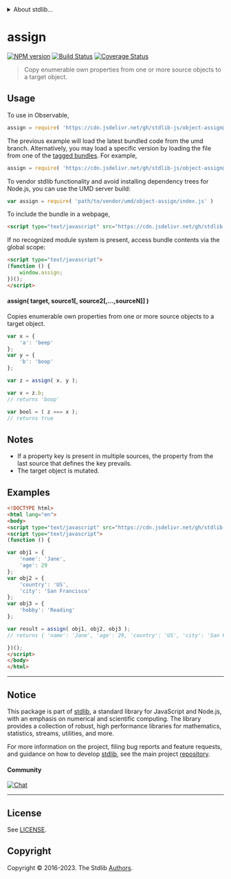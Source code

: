 <!--

@license Apache-2.0

Copyright (c) 2023 The Stdlib Authors.

Licensed under the Apache License, Version 2.0 (the "License");
you may not use this file except in compliance with the License.
You may obtain a copy of the License at

   http://www.apache.org/licenses/LICENSE-2.0

Unless required by applicable law or agreed to in writing, software
distributed under the License is distributed on an "AS IS" BASIS,
WITHOUT WARRANTIES OR CONDITIONS OF ANY KIND, either express or implied.
See the License for the specific language governing permissions and
limitations under the License.

-->


<details>
  <summary>
    About stdlib...
  </summary>
  <p>We believe in a future in which the web is a preferred environment for numerical computation. To help realize this future, we've built stdlib. stdlib is a standard library, with an emphasis on numerical and scientific computation, written in JavaScript (and C) for execution in browsers and in Node.js.</p>
  <p>The library is fully decomposable, being architected in such a way that you can swap out and mix and match APIs and functionality to cater to your exact preferences and use cases.</p>
  <p>When you use stdlib, you can be absolutely certain that you are using the most thorough, rigorous, well-written, studied, documented, tested, measured, and high-quality code out there.</p>
  <p>To join us in bringing numerical computing to the web, get started by checking us out on <a href="https://github.com/stdlib-js/stdlib">GitHub</a>, and please consider <a href="https://opencollective.com/stdlib">financially supporting stdlib</a>. We greatly appreciate your continued support!</p>
</details>

# assign

[![NPM version][npm-image]][npm-url] [![Build Status][test-image]][test-url] [![Coverage Status][coverage-image]][coverage-url] <!-- [![dependencies][dependencies-image]][dependencies-url] -->

> Copy enumerable own properties from one or more source objects to a target object.

<!-- Section to include introductory text. Make sure to keep an empty line after the intro `section` element and another before the `/section` close. -->

<section class="intro">

</section>

<!-- /.intro -->

<!-- Package usage documentation. -->



<section class="usage">

## Usage

To use in Observable,

```javascript
assign = require( 'https://cdn.jsdelivr.net/gh/stdlib-js/object-assign@umd/browser.js' )
```
The previous example will load the latest bundled code from the umd branch. Alternatively, you may load a specific version by loading the file from one of the [tagged bundles](https://github.com/stdlib-js/object-assign/tags). For example,

```javascript
assign = require( 'https://cdn.jsdelivr.net/gh/stdlib-js/object-assign@v0.1.0-umd/browser.js' )
```

To vendor stdlib functionality and avoid installing dependency trees for Node.js, you can use the UMD server build:

```javascript
var assign = require( 'path/to/vendor/umd/object-assign/index.js' )
```

To include the bundle in a webpage,

```html
<script type="text/javascript" src="https://cdn.jsdelivr.net/gh/stdlib-js/object-assign@umd/browser.js"></script>
```

If no recognized module system is present, access bundle contents via the global scope:

```html
<script type="text/javascript">
(function () {
    window.assign;
})();
</script>
```

#### assign( target, source1\[, source2\[,...,sourceN]] )

Copies enumerable own properties from one or more source objects to a target object.

```javascript
var x = {
    'a': 'beep'
};
var y = {
    'b': 'boop'
};

var z = assign( x, y );

var v = z.b;
// returns 'boop'

var bool = ( z === x );
// returns true
```

</section>

<!-- /.usage -->

<!-- Package usage notes. Make sure to keep an empty line after the `section` element and another before the `/section` close. -->

<section class="notes">

## Notes

-   If a property key is present in multiple sources, the property from the last source that defines the key prevails.
-   The target object is mutated.

</section>

<!-- /.notes -->

<!-- Package usage examples. -->

<section class="examples">

## Examples

<!-- eslint no-undef: "error" -->

```html
<!DOCTYPE html>
<html lang="en">
<body>
<script type="text/javascript" src="https://cdn.jsdelivr.net/gh/stdlib-js/object-assign@umd/browser.js"></script>
<script type="text/javascript">
(function () {

var obj1 = {
    'name': 'Jane',
    'age': 29
};
var obj2 = {
    'country': 'US',
    'city': 'San Francisco'
};
var obj3 = {
    'hobby': 'Reading'
};

var result = assign( obj1, obj2, obj3 );
// returns { 'name': 'Jane', 'age': 29, 'country': 'US', 'city': 'San Francisco', 'hobby': 'Reading' }

})();
</script>
</body>
</html>
```

</section>

<!-- /.examples -->

<!-- Section to include cited references. If references are included, add a horizontal rule *before* the section. Make sure to keep an empty line after the `section` element and another before the `/section` close. -->

<section class="references">

</section>

<!-- /.references -->

<!-- Section for related `stdlib` packages. Do not manually edit this section, as it is automatically populated. -->

<section class="related">

<!-- /.related -->

<!-- Section for all links. Make sure to keep an empty line after the `section` element and another before the `/section` close. -->


<section class="main-repo" >

* * *

## Notice

This package is part of [stdlib][stdlib], a standard library for JavaScript and Node.js, with an emphasis on numerical and scientific computing. The library provides a collection of robust, high performance libraries for mathematics, statistics, streams, utilities, and more.

For more information on the project, filing bug reports and feature requests, and guidance on how to develop [stdlib][stdlib], see the main project [repository][stdlib].

#### Community

[![Chat][chat-image]][chat-url]

---

## License

See [LICENSE][stdlib-license].


## Copyright

Copyright &copy; 2016-2023. The Stdlib [Authors][stdlib-authors].

</section>

<!-- /.stdlib -->

<!-- Section for all links. Make sure to keep an empty line after the `section` element and another before the `/section` close. -->

<section class="links">

[npm-image]: http://img.shields.io/npm/v/@stdlib/object-assign.svg
[npm-url]: https://npmjs.org/package/@stdlib/object-assign

[test-image]: https://github.com/stdlib-js/object-assign/actions/workflows/test.yml/badge.svg?branch=v0.1.0
[test-url]: https://github.com/stdlib-js/object-assign/actions/workflows/test.yml?query=branch:v0.1.0

[coverage-image]: https://img.shields.io/codecov/c/github/stdlib-js/object-assign/main.svg
[coverage-url]: https://codecov.io/github/stdlib-js/object-assign?branch=main

<!--

[dependencies-image]: https://img.shields.io/david/stdlib-js/object-assign.svg
[dependencies-url]: https://david-dm.org/stdlib-js/object-assign/main

-->

[chat-image]: https://img.shields.io/gitter/room/stdlib-js/stdlib.svg
[chat-url]: https://app.gitter.im/#/room/#stdlib-js_stdlib:gitter.im

[stdlib]: https://github.com/stdlib-js/stdlib

[stdlib-authors]: https://github.com/stdlib-js/stdlib/graphs/contributors

[umd]: https://github.com/umdjs/umd
[es-module]: https://developer.mozilla.org/en-US/docs/Web/JavaScript/Guide/Modules

[deno-url]: https://github.com/stdlib-js/object-assign/tree/deno
[umd-url]: https://github.com/stdlib-js/object-assign/tree/umd
[esm-url]: https://github.com/stdlib-js/object-assign/tree/esm
[branches-url]: https://github.com/stdlib-js/object-assign/blob/main/branches.md

[stdlib-license]: https://raw.githubusercontent.com/stdlib-js/object-assign/main/LICENSE

<!-- <related-links> -->

<!-- </related-links> -->

</section>

<!-- /.links -->
